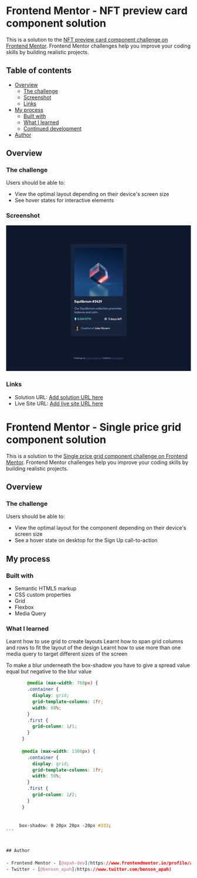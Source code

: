 # Frontend Mentor - NFT preview card component solution

This is a solution to the [NFT preview card component challenge on Frontend Mentor](https://www.frontendmentor.io/challenges/nft-preview-card-component-SbdUL_w0U). Frontend Mentor challenges help you improve your coding skills by building realistic projects.

## Table of contents

- [Overview](#overview)
  - [The challenge](#the-challenge)
  - [Screenshot](#screenshot)
  - [Links](#links)
- [My process](#my-process)
  - [Built with](#built-with)
  - [What I learned](#what-i-learned)
  - [Continued development](#continued-development)
- [Author](#author)

## Overview

### The challenge

Users should be able to:

- View the optimal layout depending on their device's screen size
- See hover states for interactive elements

### Screenshot

![](./screenshot.png)

### Links

- Solution URL: [Add solution URL here](https://github.com/apah-dev/single-price-grid-component-master.git)
- Live Site URL: [Add live site URL here](https://apah-dev.github.io/single-price-grid-component-master/)

# Frontend Mentor - Single price grid component solution

This is a solution to the [Single price grid component challenge on Frontend Mentor](https://www.frontendmentor.io/challenges/single-price-grid-component-5ce41129d0ff452fec5abbbc). Frontend Mentor challenges help you improve your coding skills by building realistic projects.

## Overview

### The challenge

Users should be able to:

- View the optimal layout for the component depending on their device's screen size
- See a hover state on desktop for the Sign Up call-to-action

## My process

### Built with

- Semantic HTML5 markup
- CSS custom properties
- Grid
- Flexbox
- Media Query

### What I learned

Learnt how to use grid to create layouts
Learnt how to span grid columns and rows to fit the layout of the design
Learnt how to use more than one media query to target different sizes of the screen

To make a blur underneath the box-shadow you have to give a spread value equal but negative to the blur value

````css
        @media (max-width: 768px) {
        .container {
          display: grid;
          grid-template-columns: 1fr;
          width: 80%;
        }
        .first {
          grid-column: 1/1;
        }
      }

      @media (max-width: 1300px) {
        .container {
          display: grid;
          grid-template-columns: 1fr;
          width: 50%;
        }
        .first {
          grid-column: 1/2;
        }
      }


     box-shadow: 0 20px 20px -20px #333;
```


## Author

- Frontend Mentor - [@apah-dev](https://www.frontendmentor.io/profile/apah-dev)
- Twitter - [@benson_apah](https://www.twitter.com/benson_apah)
````
